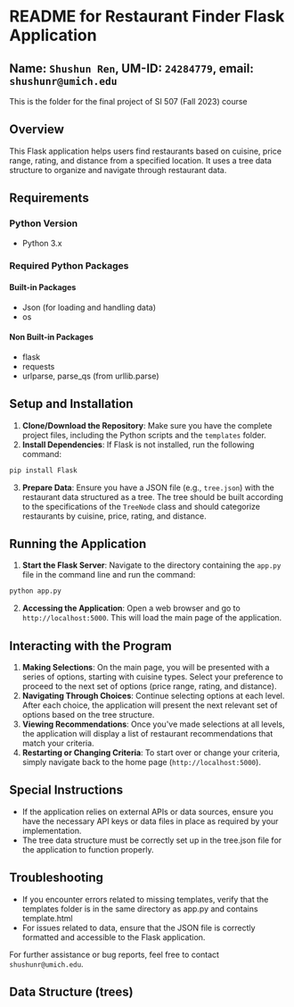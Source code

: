 # README for Restaurant Finder Flask Application
## Name: `Shushun Ren`, UM-ID: `24284779`, email: `shushunr@umich.edu`
This is the folder for the final project of SI 507 (Fall 2023) course

## Overview
This Flask application helps users find restaurants based on cuisine, price range, rating, and distance from a specified location. It uses a tree data structure to organize and navigate through restaurant data.

## Requirements
### Python Version
- Python 3.x

### Required Python Packages
#### Built-in Packages
- Json (for loading and handling data)
- os
#### Non Built-in Packages
- flask
- requests
- urlparse, parse_qs (from urllib.parse)

## Setup and Installation
1. **Clone/Download the Repository**: Make sure you have the complete project files, including the Python scripts and the `templates` folder.
2. **Install Dependencies**: If Flask is not installed, run the following command:
```python
pip install Flask
```
3. **Prepare Data**: Ensure you have a JSON file (e.g., `tree.json`) with the restaurant data structured as a tree. The tree should be built according to the specifications of the `TreeNode` class and should categorize restaurants by cuisine, price, rating, and distance.

## Running the Application
1. **Start the Flask Server**: Navigate to the directory containing the `app.py` file in the command line and run the command:
```python
python app.py
```
2. **Accessing the Application**: Open a web browser and go to `http://localhost:5000`. This will load the main page of the application.

## Interacting with the Program
1. **Making Selections**: On the main page, you will be presented with a series of options, starting with cuisine types. Select your preference to proceed to the next set of options (price range, rating, and distance).
2. **Navigating Through Choices**: Continue selecting options at each level. After each choice, the application will present the next relevant set of options based on the tree structure.
3. **Viewing Recommendations**: Once you've made selections at all levels, the application will display a list of restaurant recommendations that match your criteria.
4. **Restarting or Changing Criteria**: To start over or change your criteria, simply navigate back to the home page (`http://localhost:5000`).

## Special Instructions
- If the application relies on external APIs or data sources, ensure you have the necessary API keys or data files in place as required by your implementation.
- The tree data structure must be correctly set up in the tree.json file for the application to function properly.

## Troubleshooting
- If you encounter errors related to missing templates, verify that the templates folder is in the same directory as app.py and contains template.html
- For issues related to data, ensure that the JSON file is correctly formatted and accessible to the Flask application.

For further assistance or bug reports, feel free to contact `shushunr@umich.edu`.

## Data Structure (trees)
